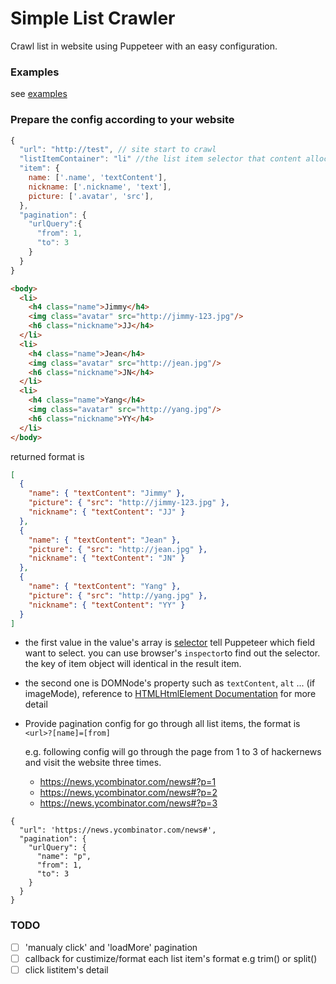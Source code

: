# Simple List Crawler

Crawl list in website using Puppeteer with an easy configuration.

### Examples

see [examples](https://github.com/zhang699/simple-list-crawler)

### Prepare the config according to your website

```js
{
  "url": "http://test", // site start to crawl
  "listItemContainer": "li" //the list item selector that content allocated in
  "item": {
    name: ['.name', 'textContent'],
    nickname: ['.nickname', 'text'],
    picture: ['.avatar', 'src'],
  },
  "pagination": {
    "urlQuery":{
      "from": 1,
      "to": 3
    }
  }
}
```

```HTML
<body>
  <li>
    <h4 class="name">Jimmy</h4>
    <img class="avatar" src="http://jimmy-123.jpg"/>
    <h6 class="nickname">JJ</h4>
  </li>
  <li>
    <h4 class="name">Jean</h4>
    <img class="avatar" src="http://jean.jpg"/>
    <h6 class="nickname">JN</h4>
  </li>
  <li>
    <h4 class="name">Yang</h4>
    <img class="avatar" src="http://yang.jpg"/>
    <h6 class="nickname">YY</h4>
  </li>
</body>

```

returned format is

```json
[
  {
    "name": { "textContent": "Jimmy" },
    "picture": { "src": "http://jimmy-123.jpg" },
    "nickname": { "textContent": "JJ" }
  },
  {
    "name": { "textContent": "Jean" },
    "picture": { "src": "http://jean.jpg" },
    "nickname": { "textContent": "JN" }
  },
  {
    "name": { "textContent": "Yang" },
    "picture": { "src": "http://yang.jpg" },
    "nickname": { "textContent": "YY" }
  }
]
```

- the first value in the value's array is [selector](https://developer.mozilla.org/docs/Web/API/Document/querySelector) tell Puppeteer which field want to select. you can use browser's `inspector`to find out the selector. the key of item object will identical in the result item.

- the second one is DOMNode's property such as `textContent`, `alt` ... (if imageMode), reference to [HTMLHtmlElement Documentation](https://developer.mozilla.org/docs/Web/API/HTMLHtmlElement) for more detail

- Provide pagination config for go through all list items, the format is `<url>?[name]=[from]`

  e.g. following config will go through the page from 1 to 3 of hackernews and visit the website three times.

  - https://news.ycombinator.com/news#?p=1
  - https://news.ycombinator.com/news#?p=2
  - https://news.ycombinator.com/news#?p=3

```
{
  "url": 'https://news.ycombinator.com/news#',
  "pagination": {
    "urlQuery": {
      "name": "p",
      "from": 1,
      "to": 3
    }
  }
}
```

### TODO

- [ ] 'manualy click' and 'loadMore' pagination
- [ ] callback for custimize/format each list item's format e.g trim() or split()
- [ ] click listitem's detail
